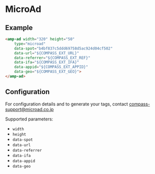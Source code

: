 <!---
Copyright 2016 The AMP HTML Authors. All Rights Reserved.

Licensed under the Apache License, Version 2.0 (the "License");
you may not use this file except in compliance with the License.
You may obtain a copy of the License at

  http://www.apache.org/licenses/LICENSE-2.0

Unless required by applicable law or agreed to in writing, software
distributed under the License is distributed on an "AS-IS" BASIS,
WITHOUT WARRANTIES OR CONDITIONS OF ANY KIND, either express or implied.
See the License for the specific language governing permissions and
limitations under the License.
-->

# MicroAd

## Example

```html
<amp-ad width="320" height="50"
    type="microad"
    data-spot="b4bf837c5ddd69758d5ac924d04cf502"
    data-url="${COMPASS_EXT_URL}"
    data-referrer="${COMPASS_EXT_REF}"
    data-ifa="${COMPASS_EXT_IFA}"
    data-appid="${COMPASS_EXT_APPID}"
    data-geo="${COMPASS_EXT_GEO}">
</amp-ad>
```

## Configuration

For configuration details and to generate your tags, contact compass-support@microad.co.jp 

Supported parameters:

- `width`
- `height`
- `data-spot`
- `data-url`
- `data-referrer`
- `data-ifa`
- `data-appid`
- `data-geo`
